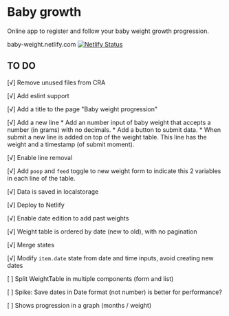 # Baby growth
Online app to register and follow your baby weight growth progression.

baby-weight.netlify.com
[![Netlify Status](https://api.netlify.com/api/v1/badges/85211692-06f8-4a73-8e31-c2d7e37da2b6/deploy-status)](https://app.netlify.com/sites/baby-weight/deploys) 

## TO DO
[√] Remove unused files from CRA

[√] Add eslint support

[√] Add a title to the page "Baby weight progression"

[√] Add a new line
    * Add an number input of baby weight that accepts a number (in grams) with no decimals.
    * Add a button to submit data.
    * When submit a new line is added on top of the weight table. This line has the weight and a timestamp (of submit moment).

[√] Enable line removal

[√] Add `poop` and `feed` toggle to new weight form to indicate this 2 variables in each line of the table.

[√] Data is saved in localstorage

[√] Deploy to Netlify

[√] Enable date edition to add past weights

[√] Weight table is ordered by date (new to old), with no pagination

[√] Merge states

[√] Modify `item.date` state from date and time inputs, avoid creating new dates

[ ] Split WeightTable in multiple components (form and list)

[ ] Spike: Save dates in Date format (not number) is better for performance?

[ ] Shows progression in a graph (months / weight)
